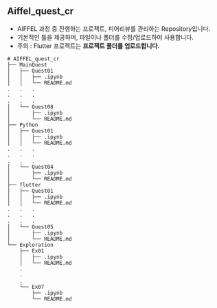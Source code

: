 ## Aiffel_quest_cr
* AIFFEL 과정 중 진행하는 프로젝트, 피어리뷰를 관리하는 Repository입니다.
* 기본적인 틀을 제공하며, 파일이나 폴더를 수정/업로드하여 사용합니다.
* 주의 : Flutter 프로젝트는 __프로젝트 폴더를 업로드합니다.__

```
# AIFFEL_quest_cr
├── MainQuest
│   ├── Quest01
│   │   ├── .ipynb
│   │   └── README.md
.	.	.
.	.	.
.	.	.
│   └── Quest08
│       ├── .ipynb
│       └── README.md
├── Python
│   ├── Quest01
│   │   ├── .ipynb
│   │   └── README.md
.	.	.
.	.	.
.	.	.
│   └── Quest04
│       ├── .ipynb
│       └── README.md
├── flutter
│   ├── Quest01
│   │   ├── .ipynb
│   │   └── README.md
.	.	.
.	.	.
.	.	.
│   └── Quest05
│       ├── .ipynb
│       └── README.md
└── Exploration
    ├── Ex01
    │   ├── .ipynb
    │   └── README.md
    .
    .
    .
    └── Ex07
        ├── .ipynb
        └── README.md
```
